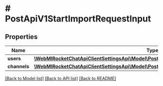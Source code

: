 # # PostApiV1StartImportRequestInput

## Properties

Name | Type | Description | Notes
------------ | ------------- | ------------- | -------------
**users** | [**\WebMIRocketChatApiClientSettingsApi\Model\PostApiV1StartImportRequestInputUsersInner[]**](PostApiV1StartImportRequestInputUsersInner.md) |  |
**channels** | [**\WebMIRocketChatApiClientSettingsApi\Model\PostApiV1StartImportRequestInputChannelsInner[]**](PostApiV1StartImportRequestInputChannelsInner.md) |  |

[[Back to Model list]](../../README.md#models) [[Back to API list]](../../README.md#endpoints) [[Back to README]](../../README.md)
